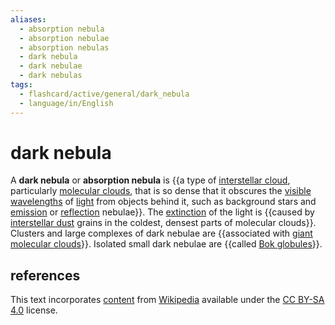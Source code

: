 ```yaml
---
aliases:
  - absorption nebula
  - absorption nebulae
  - absorption nebulas
  - dark nebula
  - dark nebulae
  - dark nebulas
tags:
  - flashcard/active/general/dark_nebula
  - language/in/English
---
```


# dark nebula

A __dark nebula__ or __absorption nebula__ is {{a type of [interstellar cloud](interstellar%20cloud.md), particularly [molecular clouds](molecular%20cloud.md), that is so dense that it obscures the [visible wavelengths](visible%20spectrum.md) of [light](light.md) from objects behind it, such as background stars and [emission](emission%20nebula.md) or [reflection](reflection%20nebula.md) nebulae}}. The [extinction](extinction%20(astronomy).md) of the light is {{caused by [interstellar dust](cosmic%20dust.md) grains in the coldest, densest parts of molecular clouds}}. Clusters and large complexes of dark nebulae are {{associated with [giant molecular clouds](molecular%20cloud.md#giant%20molecular%20cloud)}}. Isolated small dark nebulae are {{called [Bok globules](Bok%20globule.md)}}. <!--SR:!2024-10-06,48,290!2024-10-09,37,230!2025-01-08,108,290!2024-10-05,48,290-->

## references

This text incorporates [content](https://en.wikipedia.org/wiki/dark_nebula) from [Wikipedia](Wikipedia.md) available under the [CC BY-SA 4.0](https://creativecommons.org/licenses/by-sa/4.0/) license.
